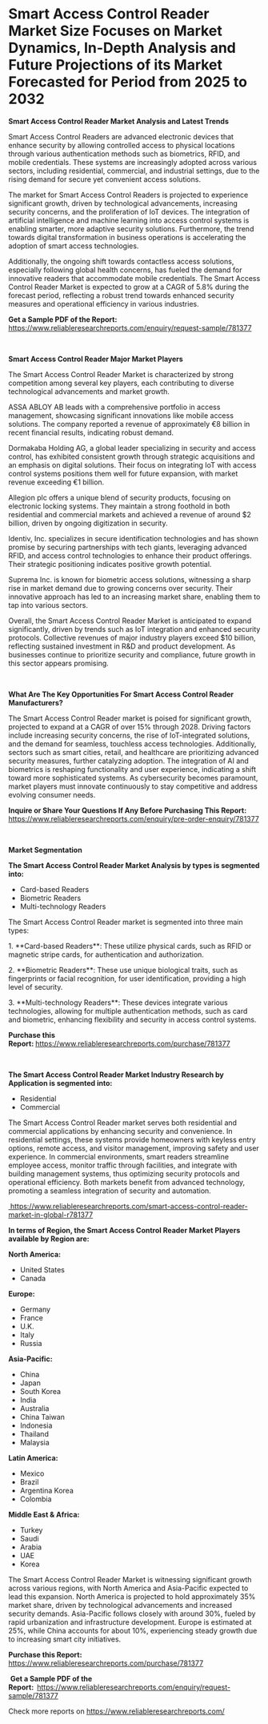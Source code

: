 <p><h1>Smart Access Control Reader Market Size Focuses on Market Dynamics, In-Depth Analysis and Future Projections of its Market Forecasted for Period from 2025 to 2032</h1></p><p><strong>Smart Access Control Reader Market Analysis and Latest Trends</strong></p>
<p><p>Smart Access Control Readers are advanced electronic devices that enhance security by allowing controlled access to physical locations through various authentication methods such as biometrics, RFID, and mobile credentials. These systems are increasingly adopted across various sectors, including residential, commercial, and industrial settings, due to the rising demand for secure yet convenient access solutions.</p><p>The market for Smart Access Control Readers is projected to experience significant growth, driven by technological advancements, increasing security concerns, and the proliferation of IoT devices. The integration of artificial intelligence and machine learning into access control systems is enabling smarter, more adaptive security solutions. Furthermore, the trend towards digital transformation in business operations is accelerating the adoption of smart access technologies.</p><p>Additionally, the ongoing shift towards contactless access solutions, especially following global health concerns, has fueled the demand for innovative readers that accommodate mobile credentials. The Smart Access Control Reader Market is expected to grow at a CAGR of 5.8% during the forecast period, reflecting a robust trend towards enhanced security measures and operational efficiency in various industries.</p></p>
<p><strong>Get a Sample PDF of the Report:&nbsp;</strong> <a href="https://www.reliableresearchreports.com/enquiry/request-sample/781377?utm_campaign=2030&utm_medium=2&utm_source=Github&utm_content=ia&utm_term=26032025&utm_id=smart-access-control-reader">https://www.reliableresearchreports.com/enquiry/request-sample/781377</a></p>
<p>&nbsp;</p>
<p><strong>Smart Access Control Reader Major Market Players</strong></p>
<p><p>The Smart Access Control Reader Market is characterized by strong competition among several key players, each contributing to diverse technological advancements and market growth. </p><p>ASSA ABLOY AB leads with a comprehensive portfolio in access management, showcasing significant innovations like mobile access solutions. The company reported a revenue of approximately €8 billion in recent financial results, indicating robust demand.</p><p>Dormakaba Holding AG, a global leader specializing in security and access control, has exhibited consistent growth through strategic acquisitions and an emphasis on digital solutions. Their focus on integrating IoT with access control systems positions them well for future expansion, with market revenue exceeding €1 billion.</p><p>Allegion plc offers a unique blend of security products, focusing on electronic locking systems. They maintain a strong foothold in both residential and commercial markets and achieved a revenue of around $2 billion, driven by ongoing digitization in security.</p><p>Identiv, Inc. specializes in secure identification technologies and has shown promise by securing partnerships with tech giants, leveraging advanced RFID, and access control technologies to enhance their product offerings. Their strategic positioning indicates positive growth potential.</p><p>Suprema Inc. is known for biometric access solutions, witnessing a sharp rise in market demand due to growing concerns over security. Their innovative approach has led to an increasing market share, enabling them to tap into various sectors.</p><p>Overall, the Smart Access Control Reader Market is anticipated to expand significantly, driven by trends such as IoT integration and enhanced security protocols. Collective revenues of major industry players exceed $10 billion, reflecting sustained investment in R&D and product development. As businesses continue to prioritize security and compliance, future growth in this sector appears promising.</p></p>
<p>&nbsp;</p>
<p><strong>What Are The Key Opportunities For Smart Access Control Reader Manufacturers?</strong></p>
<p><p>The Smart Access Control Reader market is poised for significant growth, projected to expand at a CAGR of over 15% through 2028. Driving factors include increasing security concerns, the rise of IoT-integrated solutions, and the demand for seamless, touchless access technologies. Additionally, sectors such as smart cities, retail, and healthcare are prioritizing advanced security measures, further catalyzing adoption. The integration of AI and biometrics is reshaping functionality and user experience, indicating a shift toward more sophisticated systems. As cybersecurity becomes paramount, market players must innovate continuously to stay competitive and address evolving consumer needs.</p></p>
<p><strong>Inquire or Share Your Questions If Any Before Purchasing This Report:</strong> <a href="https://www.reliableresearchreports.com/enquiry/pre-order-enquiry/781377?utm_campaign=2030&utm_medium=2&utm_source=Github&utm_content=ia&utm_term=26032025&utm_id=smart-access-control-reader">https://www.reliableresearchreports.com/enquiry/pre-order-enquiry/781377</a></p>
<p>&nbsp;</p>
<p><strong>Market Segmentation</strong></p>
<p><strong>The Smart Access Control Reader Market Analysis by types is segmented into:</strong></p>
<p><ul><li>Card-based Readers</li><li>Biometric Readers</li><li>Multi-technology Readers</li></ul></p>
<p><p>The Smart Access Control Reader market is segmented into three main types: </p><p>1. **Card-based Readers**: These utilize physical cards, such as RFID or magnetic stripe cards, for authentication and authorization. </p><p>2. **Biometric Readers**: These use unique biological traits, such as fingerprints or facial recognition, for user identification, providing a high level of security. </p><p>3. **Multi-technology Readers**: These devices integrate various technologies, allowing for multiple authentication methods, such as card and biometric, enhancing flexibility and security in access control systems.</p></p>
<p><strong>Purchase this Report:&nbsp;</strong><a href="https://www.reliableresearchreports.com/purchase/781377?utm_campaign=2030&utm_medium=2&utm_source=Github&utm_content=ia&utm_term=26032025&utm_id=smart-access-control-reader">https://www.reliableresearchreports.com/purchase/781377</a></p>
<p>&nbsp;</p>
<p><strong>The Smart Access Control Reader Market Industry Research by Application is segmented into:</strong></p>
<p><ul><li>Residential</li><li>Commercial</li></ul></p>
<p><p>The Smart Access Control Reader market serves both residential and commercial applications by enhancing security and convenience. In residential settings, these systems provide homeowners with keyless entry options, remote access, and visitor management, improving safety and user experience. In commercial environments, smart readers streamline employee access, monitor traffic through facilities, and integrate with building management systems, thus optimizing security protocols and operational efficiency. Both markets benefit from advanced technology, promoting a seamless integration of security and automation.</p></p>
<p><a href="https://www.reliableresearchreports.com/smart-access-control-reader-market-in-global-r781377?utm_campaign=2030&utm_medium=2&utm_source=Github&utm_content=ia&utm_term=26032025&utm_id=smart-access-control-reader">&nbsp;https://www.reliableresearchreports.com/smart-access-control-reader-market-in-global-r781377</a></p>
<p><strong>In terms of Region, the Smart Access Control Reader Market Players available by Region are:</strong></p>
<p>
    <p> <strong> North America: </strong>
        <ul>
            <li>United States</li>
            <li>Canada</li>
        </ul>
        </p> 
    <p> <strong> Europe: </strong>
        <ul>
            <li>Germany</li>
            <li>France</li>
            <li>U.K.</li>
            <li>Italy</li>
            <li>Russia</li>
        </ul>
        </p> 
    <p> <strong> Asia-Pacific: </strong>
        <ul>
            <li>China</li>
            <li>Japan</li>
            <li>South Korea</li>
            <li>India</li>
            <li>Australia</li>
            <li>China Taiwan</li>
            <li>Indonesia</li>
            <li>Thailand</li>
            <li>Malaysia</li>
        </ul>
        </p> 
    <p> <strong> Latin America: </strong>
        <ul>
            <li>Mexico</li>
            <li>Brazil</li>
            <li>Argentina Korea</li>
            <li>Colombia</li>
        </ul>
        </p> 
    <p> <strong> Middle East & Africa: </strong>
        <ul>
            <li>Turkey</li>
            <li>Saudi</li>
            <li>Arabia</li>
            <li>UAE</li>
            <li>Korea</li>
        </ul>
    </p>
    </p>
<p><p>The Smart Access Control Reader Market is witnessing significant growth across various regions, with North America and Asia-Pacific expected to lead this expansion. North America is projected to hold approximately 35% market share, driven by technological advancements and increased security demands. Asia-Pacific follows closely with around 30%, fueled by rapid urbanization and infrastructure development. Europe is estimated at 25%, while China accounts for about 10%, experiencing steady growth due to increasing smart city initiatives.</p></p>
<p><strong>Purchase this Report: </strong><a href="https://www.reliableresearchreports.com/purchase/781377?utm_campaign=2030&utm_medium=2&utm_source=Github&utm_content=ia&utm_term=26032025&utm_id=smart-access-control-reader">https://www.reliableresearchreports.com/purchase/781377</a></p>
<p>&nbsp;<strong>Get a Sample PDF of the Report:&nbsp;&nbsp;</strong><a href="https://www.reliableresearchreports.com/enquiry/request-sample/781377?utm_campaign=2030&utm_medium=2&utm_source=Github&utm_content=ia&utm_term=26032025&utm_id=smart-access-control-reader">https://www.reliableresearchreports.com/enquiry/request-sample/781377</a></p>
<p><strong></strong></p>
<p>Check more reports on <a href="https://www.reliableresearchreports.com/?utm_campaign=2030&utm_medium=2&utm_source=Github&utm_content=ia&utm_term=26032025&utm_id=smart-access-control-reader">https://www.reliableresearchreports.com/</a></p>